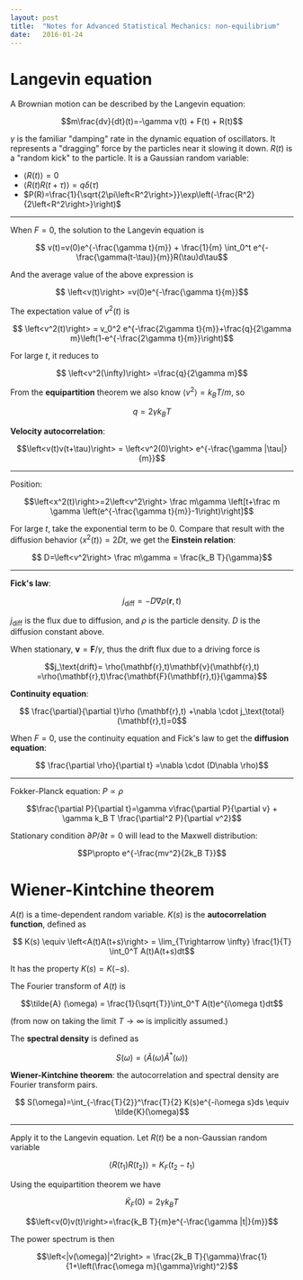 ```yaml
---
layout: post
title:  "Notes for Advanced Statistical Mechanics: non-equilibrium"
date:   2016-01-24 
---
```


# Langevin equation

A Brownian motion can be described by the Langevin equation:

$$m\frac{dv}{dt}(t)=-\gamma v(t) + F(t) + R(t)$$

$\gamma$ is the familiar "damping" rate in the dynamic equation of oscillators. It represents a "dragging" force by the particles near it slowing it down. $R(t)$ is a "random kick" to the particle. It is a Gaussian random variable:

-   $\left<R(t)\right>=0$
-   $\left<R(t)R(t+\tau)\right>=q \delta(\tau)$
-   $P(R)=\frac{1}{\sqrt{2\pi\left<R^2\right>}}\exp\left(-\frac{R^2}{2\left<R^2\right>}\right)$

---

When $F=0$, the solution to the Langevin equation is 

$$ v(t)=v(0)e^{-\frac{\gamma t}{m}} + \frac{1}{m} \int_0^t e^{-\frac{\gamma(t-\tau)}{m}}R(\tau)d\tau$$

And the average value of the above expression is 

$$ \left<v(t)\right> =v(0)e^{-\frac{\gamma t}{m}}$$

The expectation value of $v^2(t)$ is 

$$ \left<v^2(t)\right> = v_0^2 e^{-\frac{2\gamma t}{m}}+\frac{q}{2\gamma m}\left(1-e^{-\frac{2\gamma t}{m}}\right)$$

For large $t$, it reduces to

$$ \left<v^2(\infty)\right> =\frac{q}{2\gamma m}$$

From the **equipartition** theorem we also know $\left<v^2\right>=k_B T/m$, so 

$$q=2\gamma k_B T$$

**Velocity autocorrelation**:

$$\left<v(t)v(t+\tau)\right> = \left<v^2(0)\right> e^{-\frac{\gamma |\tau|}{m}}$$

---

Position:

$$\left<x^2(t)\right>=2\left<v^2\right> \frac m\gamma \left[t+\frac m \gamma \left(e^{-\frac{\gamma t}{m}}-1\right)\right]$$

For large $t$, take the exponential term to be 0. Compare that result with the diffusion behavior $\left<x^2(t)\right>=2Dt$, we get the **Einstein relation**:

$$ D=\left<v^2\right> \frac m\gamma = \frac{k_B T}{\gamma}$$

---

**Fick's law**:

$$ j_\text{diff} = -D\nabla \rho (\mathbf{r},t)$$

$j_\text{diff}$ is the flux due to diffusion, and $\rho$ is the particle density. $D$ is the diffusion constant above.

When stationary, $\mathbf{v}=\mathbf{F}/\gamma$, thus the drift flux due to a driving force is

$$j_\text{drift}= \rho(\mathbf{r},t)\mathbf{v}(\mathbf{r},t) =\rho(\mathbf{r},t)\frac{\mathbf{F}(\mathbf{r},t)}{\gamma}$$

**Continuity equation**:

$$ \frac{\partial}{\partial t}\rho (\mathbf{r},t) +\nabla \cdot j_\text{total}(\mathbf{r},t)=0$$

When $F=0$, use the continuity equation and Fick's law to get the **diffusion equation**:

$$ \frac{\partial \rho}{\partial t} =\nabla \cdot (D\nabla \rho)$$

---

Fokker-Planck equation: $P\propto \rho$

$$\frac{\partial P}{\partial t}=\gamma v\frac{\partial P}{\partial v} + \gamma k_B T \frac{\partial^2 P}{\partial v^2}$$

Stationary condition $\partial P/\partial t=0$ will lead to the Maxwell distribution:

$$P\propto e^{-\frac{mv^2}{2k_B T}}$$

# Wiener-Kintchine theorem

$A(t)$ is a time-dependent random variable. $K(s)$ is the **autocorrelation function**, defined as

$$ K(s) \equiv \left<A(t)A(t+s)\right> = \lim_{T\rightarrow \infty} \frac{1}{T} \int_0^T A(t)A(t+s)dt$$

It has the property $K(s)=K(-s)$.

The Fourier transform of $A(t)$ is

$$\tilde{A} (\omega) = \frac{1}{\sqrt{T}}\int_0^T A(t)e^{i\omega t}dt$$

(from now on taking the limit $T\rightarrow \infty$ is implicitly assumed.)

The **spectral density** is defined as

$$ S(\omega)=\left<\tilde{A}(\omega) \tilde{A}^*(\omega) \right>$$

**Wiener-Kintchine theorem**: the autocorrelation and spectral density are Fourier transform pairs.

$$ S(\omega)=\int_{-\frac{T}{2}}^\frac{T}{2} K(s)e^{-i\omega s}ds \equiv \tilde{K}(\omega)$$


---

Apply it to the Langevin equation. Let $R(t)$ be a non-Gaussian random variable

$$\left<R(t_1)R(t_2)\right>=K_F(t_2-t_1)$$

Using the equipartition theorem we have

$$ \tilde{K}_F(0)=2\gamma k_B T$$

$$\left<v(0)v(t)\right>=\frac{k_B T}{m}e^{-\frac{\gamma |t|}{m}}$$

The power spectrum is then

$$\left<|v(\omega)|^2\right> = \frac{2k_B T}{\gamma}\frac{1}{1+\left(\frac{\omega m}{\gamma}\right)^2}$$
